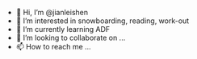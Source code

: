 - 👋 Hi, I’m @jianleishen
- 👀 I’m interested in snowboarding, reading, work-out
- 🌱 I’m currently learning ADF
- 💞️ I’m looking to collaborate on ...
- 📫 How to reach me ...

<!---
jianleishen/jianleishen is a ✨ special ✨ repository because its `README.md` (this file) appears on your GitHub profile.
You can click the Preview link to take a look at your changes.
--->
